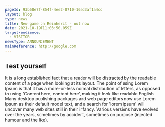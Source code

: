 ```yaml
---
pageId: 93b58e7f-854f-4ee2-8710-16ad3af1a4cc
layout: blog
type: news
title: New game on Reinherit - out now
date: 2021-10-19T11:03:50.059Z
target-audience:
  - VISITOR
newsType: ANNOUNCEMENT
mainReference: http://google.com
---
```

## Test yourself

<!--StartFragment-->

It is a long established fact that a reader will be distracted by the readable content of a page when looking at its layout. The point of using Lorem Ipsum is that it has a more-or-less normal distribution of letters, as opposed to using 'Content here, content here', making it look like readable English. Many desktop publishing packages and web page editors now use Lorem Ipsum as their default model text, and a search for 'lorem ipsum' will uncover many web sites still in their infancy. Various versions have evolved over the years, sometimes by accident, sometimes on purpose (injected humour and the like).

<!--EndFragment-->